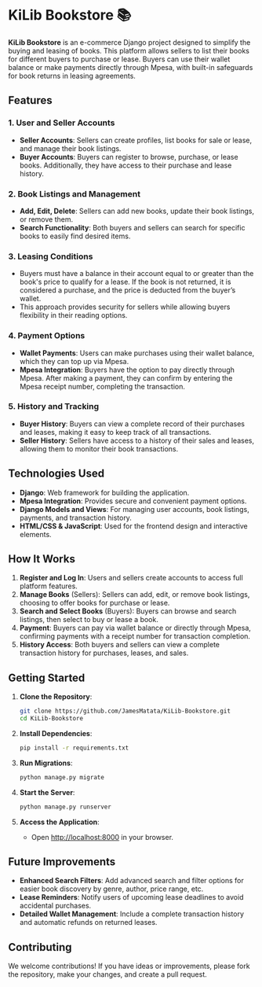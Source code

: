 
# KiLib Bookstore 📚

**KiLib Bookstore** is an e-commerce Django project designed to simplify the buying and leasing of books. This platform allows sellers to list their books for different buyers to purchase or lease. Buyers can use their wallet balance or make payments directly through Mpesa, with built-in safeguards for book returns in leasing agreements.

## Features

### 1. User and Seller Accounts
   - **Seller Accounts**: Sellers can create profiles, list books for sale or lease, and manage their book listings.
   - **Buyer Accounts**: Buyers can register to browse, purchase, or lease books. Additionally, they have access to their purchase and lease history.

### 2. Book Listings and Management
   - **Add, Edit, Delete**: Sellers can add new books, update their book listings, or remove them.
   - **Search Functionality**: Both buyers and sellers can search for specific books to easily find desired items.

### 3. Leasing Conditions
   - Buyers must have a balance in their account equal to or greater than the book's price to qualify for a lease. If the book is not returned, it is considered a purchase, and the price is deducted from the buyer’s wallet.
   - This approach provides security for sellers while allowing buyers flexibility in their reading options.

### 4. Payment Options
   - **Wallet Payments**: Users can make purchases using their wallet balance, which they can top up via Mpesa.
   - **Mpesa Integration**: Buyers have the option to pay directly through Mpesa. After making a payment, they can confirm by entering the Mpesa receipt number, completing the transaction.

### 5. History and Tracking
   - **Buyer History**: Buyers can view a complete record of their purchases and leases, making it easy to keep track of all transactions.
   - **Seller History**: Sellers have access to a history of their sales and leases, allowing them to monitor their book transactions.

## Technologies Used

- **Django**: Web framework for building the application.
- **Mpesa Integration**: Provides secure and convenient payment options.
- **Django Models and Views**: For managing user accounts, book listings, payments, and transaction history.
- **HTML/CSS & JavaScript**: Used for the frontend design and interactive elements.

## How It Works

1. **Register and Log In**: Users and sellers create accounts to access full platform features.
2. **Manage Books** (Sellers): Sellers can add, edit, or remove book listings, choosing to offer books for purchase or lease.
3. **Search and Select Books** (Buyers): Buyers can browse and search listings, then select to buy or lease a book.
4. **Payment**: Buyers can pay via wallet balance or directly through Mpesa, confirming payments with a receipt number for transaction completion.
5. **History Access**: Both buyers and sellers can view a complete transaction history for purchases, leases, and sales.

## Getting Started

1. **Clone the Repository**:
   ```bash
   git clone https://github.com/JamesMatata/KiLib-Bookstore.git
   cd KiLib-Bookstore
   ```

2. **Install Dependencies**:
   ```bash
   pip install -r requirements.txt
   ```

3. **Run Migrations**:
   ```bash
   python manage.py migrate
   ```

4. **Start the Server**:
   ```bash
   python manage.py runserver
   ```

5. **Access the Application**:
   - Open [http://localhost:8000](http://localhost:8000) in your browser.

## Future Improvements

- **Enhanced Search Filters**: Add advanced search and filter options for easier book discovery by genre, author, price range, etc.
- **Lease Reminders**: Notify users of upcoming lease deadlines to avoid accidental purchases.
- **Detailed Wallet Management**: Include a complete transaction history and automatic refunds on returned leases.

## Contributing

We welcome contributions! If you have ideas or improvements, please fork the repository, make your changes, and create a pull request.
